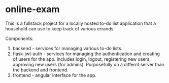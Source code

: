 # online-exam

This is a fullstack project for a locally hosted to-do list application that a household can use to keep track of various errands. 

Components:
1) backend - services for managing various to-do lists. 
2) flask-jwt-auth - services for managing the authentication and creating of users for the app. Includes login, logout, registering new users, approving new users (for admins). Purposefully on a differnt server than the backend and frontend. 
3) frontend - angular interface for the app. 
